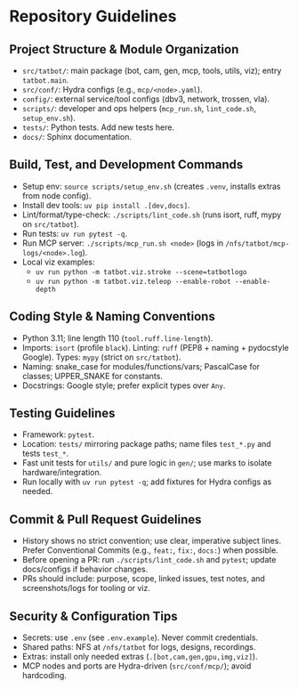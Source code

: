 # Repository Guidelines

## Project Structure & Module Organization
- `src/tatbot/`: main package (bot, cam, gen, mcp, tools, utils, viz); entry `tatbot.main`.
- `src/conf/`: Hydra configs (e.g., `mcp/<node>.yaml`).
- `config/`: external service/tool configs (dbv3, network, trossen, vla).
- `scripts/`: developer and ops helpers (`mcp_run.sh`, `lint_code.sh`, `setup_env.sh`).
- `tests/`: Python tests. Add new tests here.
- `docs/`: Sphinx documentation.

## Build, Test, and Development Commands
- Setup env: `source scripts/setup_env.sh` (creates `.venv`, installs extras from node config).
- Install dev tools: `uv pip install .[dev,docs]`.
- Lint/format/type-check: `./scripts/lint_code.sh` (runs isort, ruff, mypy on `src/tatbot`).
- Run tests: `uv run pytest -q`.
- Run MCP server: `./scripts/mcp_run.sh <node>` (logs in `/nfs/tatbot/mcp-logs/<node>.log`).
- Local viz examples:
  - `uv run python -m tatbot.viz.stroke --scene=tatbotlogo`
  - `uv run python -m tatbot.viz.teleop --enable-robot --enable-depth`

## Coding Style & Naming Conventions
- Python 3.11; line length 110 (`tool.ruff.line-length`).
- Imports: `isort` (profile `black`). Linting: `ruff` (PEP8 + naming + pydocstyle Google). Types: `mypy` (strict on `src/tatbot`).
- Naming: snake_case for modules/functions/vars; PascalCase for classes; UPPER_SNAKE for constants.
- Docstrings: Google style; prefer explicit types over `Any`.

## Testing Guidelines
- Framework: `pytest`.
- Location: `tests/` mirroring package paths; name files `test_*.py` and tests `test_*`.
- Fast unit tests for `utils/` and pure logic in `gen/`; use marks to isolate hardware/integration.
- Run locally with `uv run pytest -q`; add fixtures for Hydra configs as needed.

## Commit & Pull Request Guidelines
- History shows no strict convention; use clear, imperative subject lines. Prefer Conventional Commits (e.g., `feat:`, `fix:`, `docs:`) when possible.
- Before opening a PR: run `./scripts/lint_code.sh` and `pytest`; update docs/configs if behavior changes.
- PRs should include: purpose, scope, linked issues, test notes, and screenshots/logs for tooling or viz.

## Security & Configuration Tips
- Secrets: use `.env` (see `.env.example`). Never commit credentials.
- Shared paths: NFS at `/nfs/tatbot` for logs, designs, recordings.
- Extras: install only needed extras (`.[bot,cam,gen,gpu,img,viz]`).
- MCP nodes and ports are Hydra-driven (`src/conf/mcp/`); avoid hardcoding.
